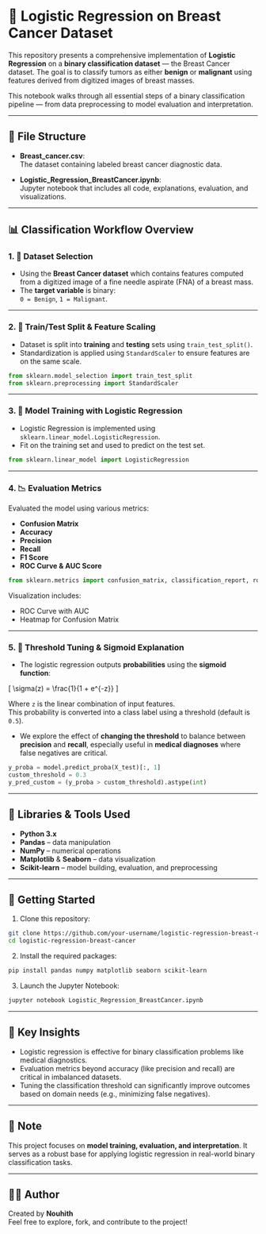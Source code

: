 # 🧪 Logistic Regression on Breast Cancer Dataset

This repository presents a comprehensive implementation of **Logistic Regression** on a **binary classification dataset** — the Breast Cancer dataset. The goal is to classify tumors as either **benign** or **malignant** using features derived from digitized images of breast masses.

This notebook walks through all essential steps of a binary classification pipeline — from data preprocessing to model evaluation and interpretation.

---

## 📁 File Structure

- **Breast_cancer.csv**:  
  The dataset containing labeled breast cancer diagnostic data.
  
- **Logistic_Regression_BreastCancer.ipynb**:  
  Jupyter notebook that includes all code, explanations, evaluation, and visualizations.

---

## 📊 Classification Workflow Overview

### 1. 📂 Dataset Selection

- Using the **Breast Cancer dataset** which contains features computed from a digitized image of a fine needle aspirate (FNA) of a breast mass.
- The **target variable** is binary:  
  `0 = Benign`, `1 = Malignant`.

---

### 2. 🔀 Train/Test Split & Feature Scaling

- Dataset is split into **training** and **testing** sets using `train_test_split()`.
- Standardization is applied using `StandardScaler` to ensure features are on the same scale.

```python
from sklearn.model_selection import train_test_split
from sklearn.preprocessing import StandardScaler
```

---

### 3. 🧠 Model Training with Logistic Regression

- Logistic Regression is implemented using `sklearn.linear_model.LogisticRegression`.
- Fit on the training set and used to predict on the test set.

```python
from sklearn.linear_model import LogisticRegression
```

---

### 4. 📉 Evaluation Metrics

Evaluated the model using various metrics:

- **Confusion Matrix**
- **Accuracy**
- **Precision**
- **Recall**
- **F1 Score**
- **ROC Curve & AUC Score**

```python
from sklearn.metrics import confusion_matrix, classification_report, roc_auc_score, roc_curve
```

Visualization includes:
- ROC Curve with AUC
- Heatmap for Confusion Matrix

---

### 5. 🎯 Threshold Tuning & Sigmoid Explanation

- The logistic regression outputs **probabilities** using the **sigmoid function**:

\[
\sigma(z) = \frac{1}{1 + e^{-z}}
\]

Where `z` is the linear combination of input features.  
This probability is converted into a class label using a threshold (default is `0.5`).

- We explore the effect of **changing the threshold** to balance between **precision** and **recall**, especially useful in **medical diagnoses** where false negatives are critical.

```python
y_proba = model.predict_proba(X_test)[:, 1]
custom_threshold = 0.3
y_pred_custom = (y_proba > custom_threshold).astype(int)
```

---

## 🔧 Libraries & Tools Used

- **Python 3.x**
- **Pandas** – data manipulation
- **NumPy** – numerical operations
- **Matplotlib** & **Seaborn** – data visualization
- **Scikit-learn** – model building, evaluation, and preprocessing

---

## 🚀 Getting Started

1. Clone this repository:

```bash
git clone https://github.com/your-username/logistic-regression-breast-cancer.git
cd logistic-regression-breast-cancer
```

2. Install the required packages:

```bash
pip install pandas numpy matplotlib seaborn scikit-learn
```

3. Launch the Jupyter Notebook:

```bash
jupyter notebook Logistic_Regression_BreastCancer.ipynb
```

---

## 🧠 Key Insights

- Logistic regression is effective for binary classification problems like medical diagnostics.
- Evaluation metrics beyond accuracy (like precision and recall) are critical in imbalanced datasets.
- Tuning the classification threshold can significantly improve outcomes based on domain needs (e.g., minimizing false negatives).

---

## 📌 Note

This project focuses on **model training, evaluation, and interpretation**. It serves as a robust base for applying logistic regression in real-world binary classification tasks.

---

## 🧑‍💻 Author

Created by **Nouhith**  
Feel free to explore, fork, and contribute to the project!
